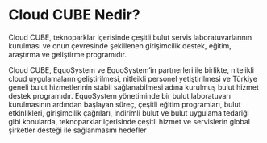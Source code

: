 # Cloud CUBE Nedir?

Cloud CUBE, teknoparklar içerisinde çeşitli bulut servis 
laboratuvarlarının kurulması ve onun çevresinde şekillenen girişimcilik 
destek, eğitim, araştırma ve geliştirme programıdır.

Cloud CUBE, EquoSystem ve EquoSystem’in partnerleri ile birlikte, nitelikli 
cloud uygulamaların geliştirilmesi, nitleikli personel yetiştirilmesi ve Türkiye 
geneli bulut hizmetlerinin stabil sağlanabilmesi adına kurulmuş bulut 
hizmet destek programıdır. 
EquoSystem yönetiminde bir bulut laboratuvarı kurulmasının ardından 
başlayan süreç, çeşitli eğitim programları, bulut etkinlikleri, girişimcilik 
çağrıları, indirimli bulut ve bulut uygulama tedariği gibi konularda, 
teknoparklar içerisinde çeşitli hizmet ve servislerin global şirketler desteği 
ile sağlanmasını hedefler

